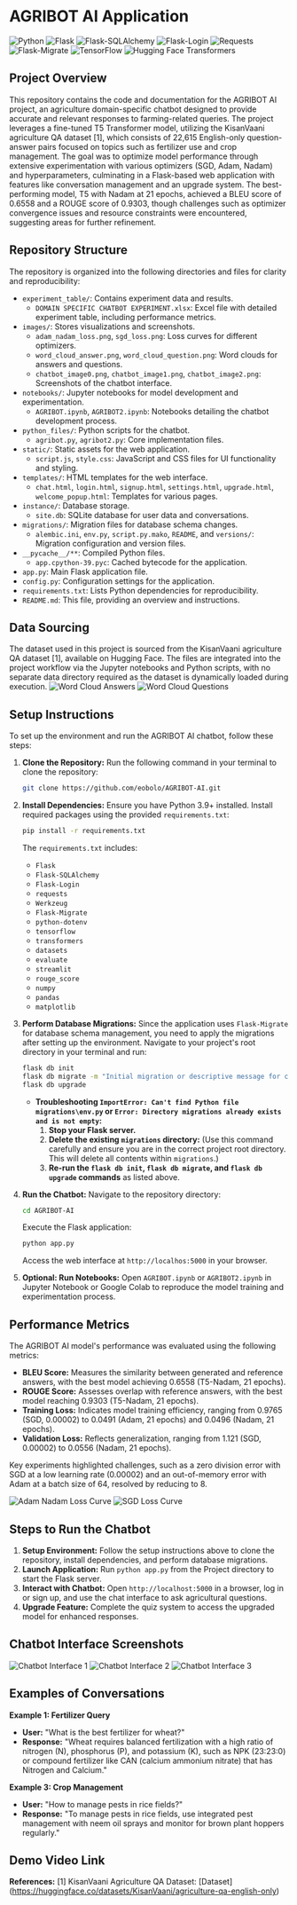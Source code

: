 # AGRIBOT AI Application

![Python](https://img.shields.io/badge/Python-3.9%2B-blue.svg) ![Flask](https://img.shields.io/badge/Flask-black?logo=flask&logoColor=white) ![Flask-SQLAlchemy](https://img.shields.io/badge/Flask--SQLAlchemy-lightgrey?logo=sqlalchemy) ![Flask-Login](https://img.shields.io/badge/Flask--Login-orange) ![Requests](https://img.shields.io/badge/Requests-red) ![Flask-Migrate](https://img.shields.io/badge/Flask--Migrate-green) ![TensorFlow](https://img.shields.io/badge/TensorFlow-FF6F00?logo=tensorflow&logoColor=white) ![Hugging Face Transformers](https://img.shields.io/badge/Hugging%20Face-yellow?logo=huggingface&logoColor=white)

## Project Overview

This repository contains the code and documentation for the AGRIBOT AI project, an agriculture domain-specific chatbot designed to provide accurate and relevant responses to farming-related queries. The project leverages a fine-tuned T5 Transformer model, utilizing the KisanVaani agriculture QA dataset [1], which consists of 22,615 English-only question-answer pairs focused on topics such as fertilizer use and crop management. The goal was to optimize model performance through extensive experimentation with various optimizers (SGD, Adam, Nadam) and hyperparameters, culminating in a Flask-based web application with features like conversation management and an upgrade system. The best-performing model, T5 with Nadam at 21 epochs, achieved a BLEU score of 0.6558 and a ROUGE score of 0.9303, though challenges such as optimizer convergence issues and resource constraints were encountered, suggesting areas for further refinement.

## Repository Structure

The repository is organized into the following directories and files for clarity and reproducibility:

*   `experiment_table/`: Contains experiment data and results.
    *   `DOMAIN SPECIFIC CHATBOT EXPERIMENT.xlsx`: Excel file with detailed experiment table, including performance metrics.
*   `images/`: Stores visualizations and screenshots.
    *   `adam_nadam_loss.png`, `sgd_loss.png`: Loss curves for different optimizers.
    *   `word_cloud_answer.png`, `word_cloud_question.png`: Word clouds for answers and questions.
    *   `chatbot_image0.png`, `chatbot_image1.png`, `chatbot_image2.png`: Screenshots of the chatbot interface.
*   `notebooks/`: Jupyter notebooks for model development and experimentation.
    *   `AGRIBOT.ipynb`, `AGRIBOT2.ipynb`: Notebooks detailing the chatbot development process.
*   `python_files/`: Python scripts for the chatbot.
    *   `agribot.py`, `agribot2.py`: Core implementation files.
*   `static/`: Static assets for the web application.
    *   `script.js`, `style.css`: JavaScript and CSS files for UI functionality and styling.
*   `templates/`: HTML templates for the web interface.
    *   `chat.html`, `login.html`, `signup.html`, `settings.html`, `upgrade.html`, `welcome_popup.html`: Templates for various pages.
*   `instance/`: Database storage.
    *   `site.db`: SQLite database for user data and conversations.
*   `migrations/`: Migration files for database schema changes.
    *   `alembic.ini`, `env.py`, `script.py.mako`, `README`, and `versions/`: Migration configuration and version files.
*   `__pycache__/**`: Compiled Python files.
    *   `app.cpython-39.pyc`: Cached bytecode for the application.
*   `app.py`: Main Flask application file.
*   `config.py`: Configuration settings for the application.
*   `requirements.txt`: Lists Python dependencies for reproducibility.
*   `README.md`: This file, providing an overview and instructions.

## Data Sourcing

The dataset used in this project is sourced from the KisanVaani agriculture QA dataset [1], available on Hugging Face. The files are integrated into the project workflow via the Jupyter notebooks and Python scripts, with no separate data directory required as the dataset is dynamically loaded during execution.
![Word Cloud Answers](images/word_cloud_answer.png)
![Word Cloud Questions](images/word_cloud_question.png)

## Setup Instructions

To set up the environment and run the AGRIBOT AI chatbot, follow these steps:

1.  **Clone the Repository:**
    Run the following command in your terminal to clone the repository:
    ```bash
    git clone https://github.com/eobolo/AGRIBOT-AI.git
    ```

2.  **Install Dependencies:**
    Ensure you have Python 3.9+ installed.
    Install required packages using the provided `requirements.txt`:
    ```bash
    pip install -r requirements.txt
    ```
    The `requirements.txt` includes:
    *   `Flask`
    *   `Flask-SQLAlchemy`
    *   `Flask-Login`
    *   `requests`
    *   `Werkzeug`
    *   `Flask-Migrate`
    *   `python-dotenv`
    *   `tensorflow`
    *   `transformers`
    *   `datasets`
    *   `evaluate`
    *   `streamlit`
    *   `rouge_score`
    *   `numpy`
    *   `pandas`
    *   `matplotlib`

3.  **Perform Database Migrations:**
    Since the application uses `Flask-Migrate` for database schema management, you need to apply the migrations after setting up the environment. Navigate to your project's root directory in your terminal and run:
    ```bash
    flask db init
    flask db migrate -m "Initial migration or descriptive message for changes"
    flask db upgrade
    ```
    *   **Troubleshooting `ImportError: Can't find Python file migrations\env.py` or `Error: Directory migrations already exists and is not empty`:**
        1.  **Stop your Flask server.**
        2.  **Delete the existing `migrations` directory:**
            (Use this command carefully and ensure you are in the correct project root directory. This will delete all contents within `migrations`.)
        3.  **Re-run the `flask db init`, `flask db migrate`, and `flask db upgrade` commands** as listed above.

4.  **Run the Chatbot:**
    Navigate to the repository directory:
    ```bash
    cd AGRIBOT-AI
    ```
    Execute the Flask application:
    ```bash
    python app.py
    ```
    Access the web interface at `http://localhos:5000` in your browser.

5.  **Optional: Run Notebooks:**
    Open `AGRIBOT.ipynb` or `AGRIBOT2.ipynb` in Jupyter Notebook or Google Colab to reproduce the model training and experimentation process.

## Performance Metrics

The AGRIBOT AI model\'s performance was evaluated using the following metrics:

*   **BLEU Score:** Measures the similarity between generated and reference answers, with the best model achieving 0.6558 (T5-Nadam, 21 epochs).
*   **ROUGE Score:** Assesses overlap with reference answers, with the best model reaching 0.9303 (T5-Nadam, 21 epochs).
*   **Training Loss:** Indicates model training efficiency, ranging from 0.9765 (SGD, 0.00002) to 0.0491 (Adam, 21 epochs) and 0.0496 (Nadam, 21 epochs).
*   **Validation Loss:** Reflects generalization, ranging from 1.121 (SGD, 0.00002) to 0.0556 (Nadam, 21 epochs).

Key experiments highlighted challenges, such as a zero division error with SGD at a low learning rate (0.00002) and an out-of-memory error with Adam at a batch size of 64, resolved by reducing to 8.

![Adam Nadam Loss Curve](images/adam_nadam_loss.png)
![SGD Loss Curve](images/sgd_loss.png)

## Steps to Run the Chatbot

1.  **Setup Environment:** Follow the setup instructions above to clone the repository, install dependencies, and perform database migrations.
2.  **Launch Application:** Run `python app.py` from the Project directory to start the Flask server.
3.  **Interact with Chatbot:** Open `http://localhost:5000` in a browser, log in or sign up, and use the chat interface to ask agricultural questions.
4.  **Upgrade Feature:** Complete the quiz system to access the upgraded model for enhanced responses.

## Chatbot Interface Screenshots

![Chatbot Interface 1](images/chatbot_image0.png)
![Chatbot Interface 2](images/chatbot_image1.png)
![Chatbot Interface 3](images/chatbot_image2.png)

## Examples of Conversations

**Example 1: Fertilizer Query**
*   **User:** "What is the best fertilizer for wheat?"
*   **Response:** "Wheat requires balanced fertilization with a high ratio of nitrogen (N), phosphorus (P), and potassium (K), such as NPK (23:23:0) or compound fertilizer like CAN (calcium ammonium nitrate) that has Nitrogen and Calcium."

**Example 3: Crop Management**
*   **User:** "How to manage pests in rice fields?"
*   **Response:** "To manage pests in rice fields, use integrated pest management with neem oil sprays and monitor for brown plant hoppers regularly."

## Demo Video Link



**References:**
[1] KisanVaani Agriculture QA Dataset: [Dataset] (https://huggingface.co/datasets/KisanVaani/agriculture-qa-english-only)